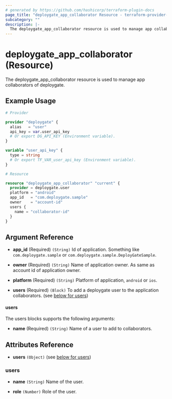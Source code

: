 ```yaml
---
# generated by https://github.com/hashicorp/terraform-plugin-docs
page_title: "deploygate_app_collaborator Resource - terraform-provider-deploygate"
subcategory: ""
description: |-
  The deploygate_app_collaborator resource is used to manage app collaborators of deploygate.
---
```


# deploygate_app_collaborator (Resource)

The deploygate_app_collaborator resource is used to manage app collaborators of deploygate.

<!-- schema generated by tfplugindocs -->
## Example Usage

```tf
# Provider

provider "deploygate" {
  alias   = "user"
  api_key = var.user_api_key 
  # Or export DG_API_KEY (Environment variable).
}

variable "user_api_key" {
  type = string
  # Or export TF_VAR_user_api_key (Environment variable).
}

# Resource

resource "deploygate_app_collaborator" "current" {
  provider = deploygate.user
  platform = "android"
  app_id   = "com.deploygate.sample"
  owner    = "account-id"
  users {
    name = "collaborator-id"
  }
}
```

## Argument Reference

- **app_id** (Required) `(String)` Id of application. Something like `com.deploygate.sample` or `com.deploygate.sample.DeployGateSample`.

- **owner** (Required) `(String)` Name of application owner. As same as account id of application owner.

- **platform** (Required) `(String)` Platform of application, `android` or `ios`.

- **users** (Required) `(Block)` To add a deploygate user to the application collaborators. (see [below for users](#users))

#### users

The users blocks supports the following arguments:

- **name** (Required) `(String)` Name of a user to add to collaborators.

## Attributes Reference

- **users** `(Object)` (see [below for users](#users))

### users

- **name** `(String)` Name of the user.

- **role** `(Number)` Role of the user.
